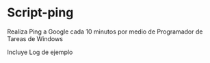 # Script-ping
Realiza Ping a Google cada 10 minutos por medio de Programador de Tareas de Windows

Incluye Log de ejemplo
